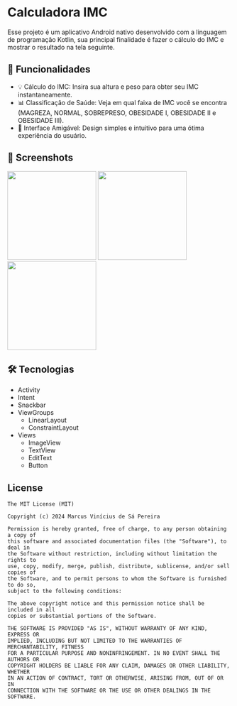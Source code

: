 # Calculadora IMC
Esse projeto é um aplicativo Android nativo desenvolvido com a linguagem de programação Kotlin, sua principal finalidade é fazer o cálculo do IMC e mostrar o resultado na tela seguinte.


## 🚀 Funcionalidades
- 💡 Cálculo do IMC: Insira sua altura e peso para obter seu IMC instantaneamente.
- 📊 Classificação de Saúde: Veja em qual faixa de IMC você se encontra (MAGREZA, NORMAL, SOBREPRESO, OBESIDADE I, OBESIDADE II e OBESIDADE III).
- 🎨 Interface Amigável: Design simples e intuitivo para uma ótima experiência do usuário.

## :camera_flash: Screenshots
<!-- You can add more screenshots here if you like -->
<img src="https://github.com/user-attachments/assets/a898d3a6-3030-4d24-9c1a-45d77fe9a3fd" width=200/>
<img src="https://github.com/user-attachments/assets/dd570230-b4f7-4867-a3b7-c67479718b81" width=200/>
<img src="https://github.com/user-attachments/assets/fa49e658-a2d0-4799-a5f0-7fcd9bc22ceb" width=200/>


## 🛠️ Tecnologias
- Activity
- Intent
- Snackbar
- ViewGroups
   - LinearLayout
   - ConstraintLayout
- Views
   - ImageView
   - TextView
   - EditText
   - Button


## License
```
The MIT License (MIT)

Copyright (c) 2024 Marcus Vinícius de Sá Pereira

Permission is hereby granted, free of charge, to any person obtaining a copy of
this software and associated documentation files (the "Software"), to deal in
the Software without restriction, including without limitation the rights to
use, copy, modify, merge, publish, distribute, sublicense, and/or sell copies of
the Software, and to permit persons to whom the Software is furnished to do so,
subject to the following conditions:

The above copyright notice and this permission notice shall be included in all
copies or substantial portions of the Software.

THE SOFTWARE IS PROVIDED "AS IS", WITHOUT WARRANTY OF ANY KIND, EXPRESS OR
IMPLIED, INCLUDING BUT NOT LIMITED TO THE WARRANTIES OF MERCHANTABILITY, FITNESS
FOR A PARTICULAR PURPOSE AND NONINFRINGEMENT. IN NO EVENT SHALL THE AUTHORS OR
COPYRIGHT HOLDERS BE LIABLE FOR ANY CLAIM, DAMAGES OR OTHER LIABILITY, WHETHER
IN AN ACTION OF CONTRACT, TORT OR OTHERWISE, ARISING FROM, OUT OF OR IN
CONNECTION WITH THE SOFTWARE OR THE USE OR OTHER DEALINGS IN THE SOFTWARE.
```
